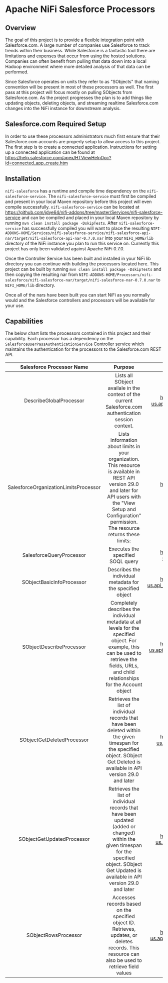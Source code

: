# Apache NiFi Salesforce Processors

## Overview
The goal of this project is to provide a flexible integration point with Salesforce.com. A large number of companies use Salesforce to track trends within their business. While Salesforce is a fantastic tool there are limitations and expenses that occur from using the hosted solutions. Companies can often benefit from pulling that data down into a local Hadoop environment where more detailed analysis of that data can be performed. 

Since Salesforce operates on units they refer to as "SObjects" that naming convention will be present in most of these processors as well. The first pass at this project will focus mostly on pulling SObjects from Salesforce.com. As the project progresses the plan is to add things like updating objects, deleting objects, and streaming realtime Salesforce.com changes into the NiFi instance for downstream analysis.

## Salesforce.com Required Setup
In order to use these processors administrators much first ensure that their Salesforce.com accounts are properly setup to allow access to this project. The first step is to create a connected application. Instructions for setting up a connected application can be found at https://help.salesforce.com/apex/HTViewHelpDoc?id=connected_app_create.htm

## Installation
```nifi-salesforce``` has a runtime and compile time dependency on the ```nifi-salesforce-service```. The ```nifi-salesforce-service``` must first be compiled and present in your local Maven repository before this project will even compile successfully. ```nifi-salesforce-service``` can be located at https://github.com/jdye64/nifi-addons/tree/master/Services/nifi-salesforce-service and can be compiled and placed in your local Maven repository by running ```mvn clean install package -DskipTests```. After ```nifi-salesforce-service``` has successfully compiled you will want to place the resulting ```NIFI-ADDONS-HOME/Services/nifi-salesforce-service/nifi-salesforce-api-nar/target/nifi-salesforce-api-nar-0.7.0.nar``` into your ```NIFI_HOME/lib``` directory of the NiFi instance you plan to run this service on. Currently this project has only been validated against Apache NiFi 0.7.0.

Once the Controller Service has been built and installed in your NiFi lib directory you can continue with building the processors located here. This project can be built by running ```mvn clean install package -DskipTests``` and then copying the resulting nar from ```NIFI-ADDONS-HOME/Processors/nifi-salesforce/nifi-salesforce-nar/target/nifi-salesforce-nar-0.7.0.nar``` to ```NIFI_HOME/lib``` directory.

Once all of the nars have been built you can start NiFi as you normally would and the Salesforce controllers and processors will be available for your use.

## Capabilities
The below chart lists the processors contained in this project and their capability. Each processor has a dependency on the ```SalesforceUserPassAuthenticationService``` Controller service which maintains the authentication for the processors to the Salesforce.com REST API.

| Salesforce Processor Name | Purpose | Salesforce Documentation Link |
| :-------: |:--------------------:| :-------------:|
| DescribeGlobalProcessor | Lists all SObject availale in the context of the current Salesforce.com authentication session context. | https://developer.salesforce.com/docs/atlas.en-us.api_rest.meta/api_rest/resources_describeGlobal.htm
| SalesforceOrganizationLimitsProcessor | Lists information about limits in your organization. This resource is available in REST API version 29.0 and later for API users with the "View Setup and Configuration" permission. The resource returns these limits: | https://developer.salesforce.com/docs/atlas.en-us.api_rest.meta/api_rest/resources_limits.htm
| SalesforceQueryProcessor | Executes the specified SOQL query | https://developer.salesforce.com/docs/atlas.en-us.api_rest.meta/api_rest/resources_query.htm
| SObjectBasicInfoProcessor | Describes the individual metadata for the specified object | https://developer.salesforce.com/docs/atlas.en-us.api_rest.meta/api_rest/resources_sobject_basic_info.htm
| SObjectDescribeProcessor | Completely describes the individual metadata at all levels for the specified object. For example, this can be used to retrieve the fields, URLs, and child relationships for the Account object | https://developer.salesforce.com/docs/atlas.en-us.api_rest.meta/api_rest/resources_sobject_describe.htm
| SObjectGetDeletedProcessor | Retrieves the list of individual records that have been deleted within the given timespan for the specified object. SObject Get Deleted is available in API version 29.0 and later | https://developer.salesforce.com/docs/atlas.en-us.api_rest.meta/api_rest/resources_getdeleted.htm
| SObjectGetUpdatedProcessor | Retrieves the list of individual records that have been updated (added or changed) within the given timespan for the specified object. SObject Get Updated is available in API version 29.0 and later | https://developer.salesforce.com/docs/atlas.en-us.api_rest.meta/api_rest/resources_getupdated.htm
| SObjectRowsProcessor | Accesses records based on the specified object ID. Retrieves, updates, or deletes records. This resource can also be used to retrieve field values | https://developer.salesforce.com/docs/atlas.en-us.api_rest.meta/api_rest/resources_sobject_retrieve.htm